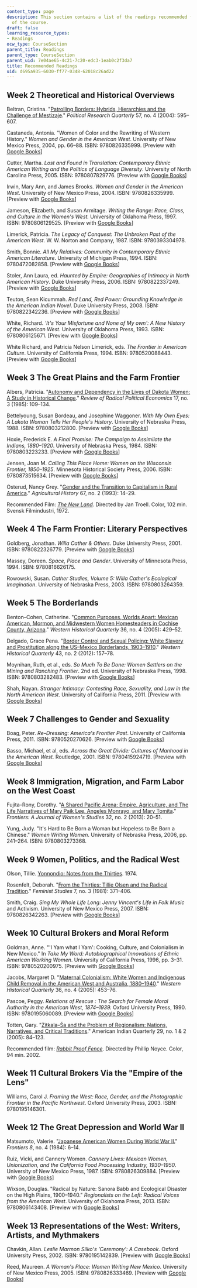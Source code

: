 ```yaml
---
content_type: page
description: This section contains a list of the readings recommended for each week
  of the course.
draft: false
learning_resource_types:
- Readings
ocw_type: CourseSection
parent_title: Readings
parent_type: CourseSection
parent_uid: 7e04ae65-4c21-7c20-edc3-1eab0c2f3da7
title: Recommended Readings
uid: d695a935-6030-ff77-0348-62018c26ad22
---
```

## Week 2 Theoretical and Historical Overviews

Beltran, Cristina. "[Patrolling Borders: Hybrids, Hierarchies and the Challenge of Mestizaje](http://dx.doi.org/10.1177/106591290405700408)." *Political Research Quarterly* 57, no. 4 (2004): 595–607.

Castaneda, Antonia. "Women of Color and the Rewriting of Western History." *Women and Gender in the American West*. University of New Mexico Press, 2004, pp. 66–88. ISBN: 9780826335999. \[Preview with [Google Books](http://books.google.com/books?id=hNLwEt_htKkC&pg=PA66=onepage)\]

Cutter, Martha. *Lost and Found in Translation: Contemporary Ethnic American Writing and the Politics of Language Diversity*. University of North Carolina Press, 2005. ISBN: 9780807829776. \[Preview with [Google Books](http://books.google.com/books?id=Yr-mlSmwv-cC&pg=PAfrontcover)\]

Irwin, Mary Ann, and James Brooks. *Women and Gender in the American West*. University of New Mexico Press, 2004. ISBN: 9780826335999. \[Preview with [Google Books](http://books.google.com/books?id=hNLwEt_htKkC&pg=PAfrontcover)\]

Jameson, Elizabeth, and Susan Armitage. *Writing the Range: Race, Class, and Culture in the Women's West.* University of Oklahoma Press, 1997. ISBN: 9780806129525. \[Preview with [Google Books](http://books.google.com/books?id=WzBr2tJYgGoC&pg=PAfrontcover)\]

Limerick, Patricia. *The Legacy of Conquest: The Unbroken Past of the American West*. W. W. Norton and Company, 1987. ISBN: 9780393304978.

Smith, Bonnie. *All My Relatives: Community in Contemporary Ethnic American Literature*. University of Michigan Press, 1994. ISBN: 9780472082858. \[Preview with [Google Books](http://books.google.com/books?id=8sHrr6F8zbEC&pg=PAfrontcover)\]

Stoler, Ann Laura, ed. *Haunted by Empire: Geographies of Intimacy in North American History*. Duke University Press, 2006. ISBN: 9780822337249. \[Preview with [Google Books](http://books.google.com/books?id=LbI-sqf4nu0C&pg=PAfrontcover)\]

Teuton, Sean Kicummah. *Red Land, Red Power: Grounding Knowledge in the American Indian Novel*. Duke University Press, 2008. ISBN: 9780822342236. \[Preview with [Google Books](http://books.google.com/books?id=4uAgy0XsgMcC&pg=PAfrontcover)\]

White, Richard. *'It's Your Misfortune and None of My own': A New History of the American West*. University of Oklahoma Press, 1993. ISBN: 9780806125671. \[Preview with [Google Books](http://books.google.com/books?id=lCF8eIFe93cC&pg=PAfrontcover)\]

White Richard, and Patricia Nelson Limerick, eds. *The Frontier in American Culture*. University of California Press, 1994. ISBN: 9780520088443. \[Preview with [Google Books](http://books.google.com/books?id=ldgTWHwmMbEC&pg=PAfrontcover)\]

## Week 3 The Great Plains and the Farm Frontier

Albers, Patricia. "[Autonomy and Dependency in the Lives of Dakota Women: A Study in Historical Change](http://dx.doi.org/10.1177/048661348501700307)." *Review of Radical Political Economics* 17, no. 3 (1985): 109–134.

Bettelyoung, Susan Bordeau, and Josephine Waggoner. *With My Own Eyes: A Lakota Woman Tells Her People's History*. University of Nebraska Press, 1988. ISBN: 9780803212800. \[Preview with [Google Books](http://books.google.com/books?id=ZsPLQfefXDQC&pg=PAfrontcover)\]

Hoxie, Frederick E. *A Final Promise: The Campaign to Assimilate the Indians, 1880–1920*. University of Nebraska Press, 1984. ISBN: 9780803223233. \[Preview with [Google Books](http://books.google.com/books?id=5m-6V4dPvgQC&pg=PAfrontcover)\]

Jensen, Joan M. *Calling This Place Home: Women on the Wisconsin Frontier, 1850–1925*. Minnesota Historical Society Press, 2006. ISBN: 9780873515634. \[Preview with [Google Books](http://books.google.com/books?id=Rcd8NGg6PZQC&pg=PAfrontcover)\]

Osterud, Nancy Grey. "[Gender and the Transition to Capitalism in Rural America](http://www.jstor.org/stable/3744047)." *Agricultural History* 67, no. 2 (1993): 14–29.

Recommended Film: [*The New Land*](http://www.imdb.com/title/tt0069035/)*.* Directed by Jan Troell. Color, 102 min. Svensk Filmindustri, 1972.

## Week 4 The Farm Frontier: Literary Perspectives

Goldberg, Jonathan. *Willa Cather & Others*. Duke University Press, 2001. ISBN: 9780822326779. \[Preview with [Google Books](http://books.google.com/books?id=BcYGClatlowC&pg=PAfrontcover)\]

Massey, Doreen. *Space, Place and Gender*. University of Minnesota Press, 1994. ISBN: 9780816626175.

Rowowski, Susan. *Cather Studies, Volume 5: Willa Cather's Ecological Imagination*. University of Nebraska Press, 2003. ISBN: 9780803264359.

## Week 5 The Borderlands

Benton–Cohen, Catherine. "[Common Purposes, Worlds Apart: Mexican American, Mormon, and Midwestern Women Homesteaders in Cochise County, Arizona](http://connection.ebscohost.com/c/articles/19409031/common-purposes-worlds-apart-mexican-american-mormon-midwestern-women-homesteaders-cochise-county-arizona)." *Western Historical Quarterly* 36, no. 4 (2005): 429–52.

Delgado, Grace Pena. "[Border Control and Sexual Policing: White Slavery and Prostitution along the US–Mexico Borderlands, 1903–1910](http://www.jstor.org/stable/westhistquar.43.2.0157)." *Western Historical Quarterly* 43, no. 2 (2012): 157–78.

Moynihan, Ruth, et al., eds. *So Much To Be Done: Women Settlers on the Mining and Ranching Frontier*. 2nd ed. University of Nebraska Press, 1998. ISBN: 9780803282483. \[Preview with [Google Books](http://books.google.com/books?id=TYPUTRkQ1OgC&pg=PAfrontcover)\]

Shah, Nayan. *Stranger Intimacy: Contesting Race, Sexuality, and Law in the North American West*. University of California Press, 2011. \[Preview with [Google Books](http://books.google.com/books?id=ped_ZRa41AkC&pg=PAfrontcover)\]

## Week 7 Challenges to Gender and Sexuality

Boag, Peter. *Re–Dressing: America's Frontier Past*. University of California Press, 2011. ISBN: 9780520270626. \[Preview with [Google Books](http://books.google.com/books?id=Ykzbirfbl6sC&pg=PAfrontcover)\]

Basso, Michael, et al, eds. *Across the Great Divide: Cultures of Manhood in the American West.* Routledge, 2001. ISBN: 9780415924719. \[Preview with [Google Books](http://books.google.com/books?id=4n1z5kJK50UC&pg=PAfrontcover)\]

## Week 8 Immigration, Migration, and Farm Labor on the West Coast

Fujita–Rony, Dorothy. "[A Shared Pacific Arena: Empire, Agriculture, and The Life Narratives of Mary Paik Lee, Angeles Monrayo, and Mary Tomita](http://dx.doi.org/10.5250/fronjwomestud.34.2.0025)." *Frontiers: A Journal of Women's Studies* 32, no. 2 (2013): 20–51.

Yung, Judy. "It's Hard to Be Born a Woman but Hopeless to Be Born a Chinese." *Women Writing Women*. University of Nebraska Press, 2006, pp. 241–264. ISBN: 9780803273368.

## Week 9 Women, Politics, and the Radical West

Olson, Tillie. [Yonnondio: Notes from the Thirties](http://www.gradesaver.com/yonnondio-from-the-thirties). 1974.

Rosenfelt, Deborah. "[From the Thirties: Tillie Olsen and the Radical Tradition](http://www.jstor.org/stable/3177756)." *Feminist Studies* 7, no. 3 (1981): 371–406.

Smith, Craig. *Sing My Whole Life Long: Jenny Vincent's Life in Folk Music* and Activism. University of New Mexico Press, 2007. ISBN: 9780826342263. \[Preview with [Google Books](http://books.google.com/books?id=tt2Lch-AKAMC&pg=PAfrontcover)\]

## Week 10 Cultural Brokers and Moral Reform

Goldman, Anne. "'I Yam what I Yam': Cooking, Culture, and Colonialism in New Mexico." In *Take My Word: Autobiographical Innovations of Ethnic American Working Women*. University of California Press, 1996, pp. 3–31. ISBN: 9780520200975. \[Preview with [Google Books](http://books.google.com/books?id=NzFxA9QTrVUC&pg=PA3=onepage)\]

Jacobs, Margaret D. "[Maternal Colonialism: White Women and Indigenous Child Removal in the American West and Australia, 1880–1940](http://dx.doi.org/10.2307/25443236)." *Western Historical Quarterly* 36, no. 4 (2005): 453–76.

Pascoe, Peggy. *Relations of Rescue : The Search for Female Moral Authority in the American West, 1874–1939.* Oxford University Press, 1990. ISBN: 9780195060089. \[Preview with [Google Books](http://books.google.com/books?id=7YIxMpJR2QYC&pg=PAfrontcover)\]

Totten, Gary. "[Zitkala–Ša and the Problem of Regionalism: Nations, Narratives, and Critical Traditions](http://dx.doi.org/10.1353/aiq.2005.0070)." American Indian Quarterly 29, no. 1 & 2 (2005): 84–123.

Recommended film: [*Rabbit Proof Fence*](http://www.imdb.com/title/tt0252444/). Directed by Phillip Noyce. Color, 94 min. 2002.

## Week 11 Cultural Brokers Via the "Empire of the Lens"

Williams, Carol J. *Framing the West: Race, Gender, and the Photographic Frontier in the Pacific Northwest*. Oxford University Press, 2003. ISBN: 9780195146301.

## Week 12 The Great Depression and World War II

Matsumoto, Valerie. "[Japanese American Women During World War II.](http://www.jstor.org/stable/3346082)" *Frontiers 8*, no. 4 (1984): 6–14.

Ruiz, Vicki, and Cannery Women. *Cannery Lives: Mexican Women, Unionization, and the California Food Processing Industry, 1930–1950*. University of New Mexico Press, 1987. ISBN: 9780826309884. \[Preview with [Google Books](http://books.google.com/books?id=0UsiSSm1JWwC&pg=PAfrontcover)\]

Wixson, Douglas. "Radical by Nature: Sanora Babb and Ecological Disaster on the High Plains, 1900–1940." *Regionalists on the Left: Radical Voices from the American West*. University of Oklahoma Press, 2013. ISBN: 9780806143408. \[Preview with [Google Books](http://books.google.com/books?id=nMdZeP-6oGQC&pg=PA111=onepage)\]

## Week 13 Representations of the West: Writers, Artists, and Mythmakers

Chavkin, Allan. *Leslie Marmon Silko's 'Ceremony': A Casebook*. Oxford University Press, 2002. ISBN: 9780195142839. \[Preview with [Google Books](http://books.google.com/books?id=W2vCk1T1qxkC&pg=PAfrontcover)\]

Reed, Maureen. *A Woman's Place: Women Writing New Mexico*. University of New Mexico Press, 2005. ISBN: 9780826333469. \[Preview with [Google Books](http://books.google.com/books?id=nVgIbqD7POQC&pg=PAfrontcover)\]
